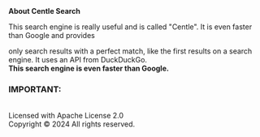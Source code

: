 <!DOCTYPE html><html lang="en"><body><strong>About Centle Search</strong><br><p>This search engine is really useful and is called "Centle". It is even faster than Google and provides 
only search results with a perfect match, like the first results on a search engine. It uses an API from DuckDuckGo. 
<br><strong>This search engine is even faster than Google.</strong><br><h3>IMPORTANT:</h3><br>Licensed with Apache License 2.0<br>Copyright &#169; 
2024 All rights reserved.</p></body></html>